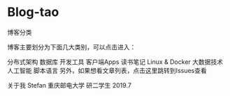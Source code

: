 # Blog-tao

<p>博客分类</p>

<p>博客主要划分为下面几大类别，可以点击进入：</p>

<p>分布式架构
数据库
开发工具
客户端Apps
读书笔记
Linux &amp; Docker
大数据技术
人工智能
脚本语言
另外，如果想看文章列表，点击这里跳转到Issues查看</p>

<p>关于我
Stefan 重庆邮电大学 研二学生 
2019.7</p>
